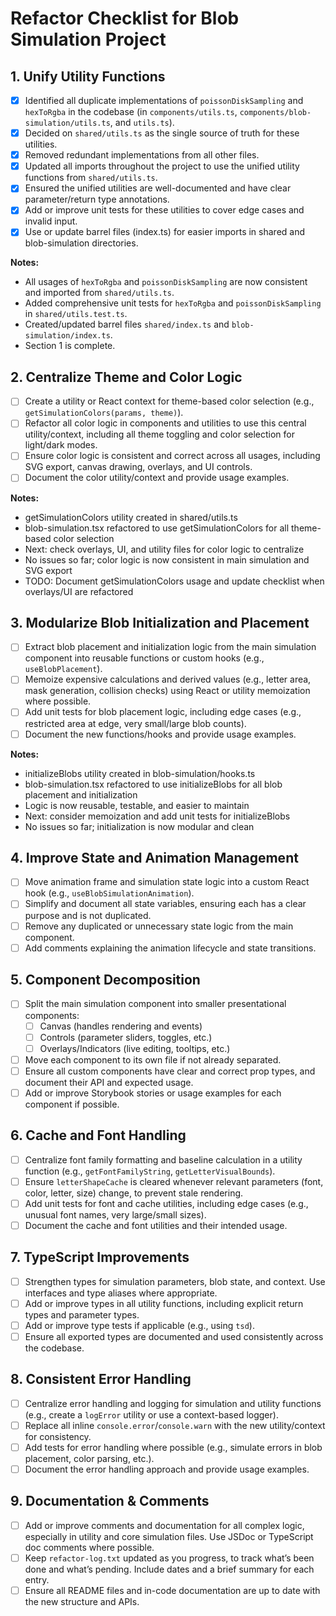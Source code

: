 # Refactor Checklist for Blob Simulation Project

## 1. Unify Utility Functions
- [x] Identified all duplicate implementations of `poissonDiskSampling` and `hexToRgba` in the codebase (in `components/utils.ts`, `components/blob-simulation/utils.ts`, and `utils.ts`).
- [x] Decided on `shared/utils.ts` as the single source of truth for these utilities.
- [x] Removed redundant implementations from all other files.
- [x] Updated all imports throughout the project to use the unified utility functions from `shared/utils.ts`.
- [x] Ensured the unified utilities are well-documented and have clear parameter/return type annotations.
- [x] Add or improve unit tests for these utilities to cover edge cases and invalid input.
- [x] Use or update barrel files (index.ts) for easier imports in shared and blob-simulation directories.

**Notes:**
- All usages of `hexToRgba` and `poissonDiskSampling` are now consistent and imported from `shared/utils.ts`.
- Added comprehensive unit tests for `hexToRgba` and `poissonDiskSampling` in `shared/utils.test.ts`.
- Created/updated barrel files `shared/index.ts` and `blob-simulation/index.ts`.
- Section 1 is complete.

## 2. Centralize Theme and Color Logic
- [ ] Create a utility or React context for theme-based color selection (e.g., `getSimulationColors(params, theme)`).
- [ ] Refactor all color logic in components and utilities to use this central utility/context, including all theme toggling and color selection for light/dark modes.
- [ ] Ensure color logic is consistent and correct across all usages, including SVG export, canvas drawing, overlays, and UI controls.
- [ ] Document the color utility/context and provide usage examples.

**Notes:**
- getSimulationColors utility created in shared/utils.ts
- blob-simulation.tsx refactored to use getSimulationColors for all theme-based color selection
- Next: check overlays, UI, and utility files for color logic to centralize
- No issues so far; color logic is now consistent in main simulation and SVG export
- TODO: Document getSimulationColors usage and update checklist when overlays/UI are refactored

## 3. Modularize Blob Initialization and Placement
- [ ] Extract blob placement and initialization logic from the main simulation component into reusable functions or custom hooks (e.g., `useBlobPlacement`).
- [ ] Memoize expensive calculations and derived values (e.g., letter area, mask generation, collision checks) using React or utility memoization where possible.
- [ ] Add unit tests for blob placement logic, including edge cases (e.g., restricted area at edge, very small/large blob counts).
- [ ] Document the new functions/hooks and provide usage examples.

**Notes:**
- initializeBlobs utility created in blob-simulation/hooks.ts
- blob-simulation.tsx refactored to use initializeBlobs for all blob placement and initialization
- Logic is now reusable, testable, and easier to maintain
- Next: consider memoization and add unit tests for initializeBlobs
- No issues so far; initialization is now modular and clean

## 4. Improve State and Animation Management
- [ ] Move animation frame and simulation state logic into a custom React hook (e.g., `useBlobSimulationAnimation`).
- [ ] Simplify and document all state variables, ensuring each has a clear purpose and is not duplicated.
- [ ] Remove any duplicated or unnecessary state logic from the main component.
- [ ] Add comments explaining the animation lifecycle and state transitions.

## 5. Component Decomposition
- [ ] Split the main simulation component into smaller presentational components:
  - [ ] Canvas (handles rendering and events)
  - [ ] Controls (parameter sliders, toggles, etc.)
  - [ ] Overlays/Indicators (live editing, tooltips, etc.)
- [ ] Move each component to its own file if not already separated.
- [ ] Ensure all custom components have clear and correct prop types, and document their API and expected usage.
- [ ] Add or improve Storybook stories or usage examples for each component if possible.

## 6. Cache and Font Handling
- [ ] Centralize font family formatting and baseline calculation in a utility function (e.g., `getFontFamilyString`, `getLetterVisualBounds`).
- [ ] Ensure `letterShapeCache` is cleared whenever relevant parameters (font, color, letter, size) change, to prevent stale rendering.
- [ ] Add unit tests for font and cache utilities, including edge cases (e.g., unusual font names, very large/small sizes).
- [ ] Document the cache and font utilities and their intended usage.

## 7. TypeScript Improvements
- [ ] Strengthen types for simulation parameters, blob state, and context. Use interfaces and type aliases where appropriate.
- [ ] Add or improve types in all utility functions, including explicit return types and parameter types.
- [ ] Add or improve type tests if applicable (e.g., using `tsd`).
- [ ] Ensure all exported types are documented and used consistently across the codebase.

## 8. Consistent Error Handling
- [ ] Centralize error handling and logging for simulation and utility functions (e.g., create a `logError` utility or use a context-based logger).
- [ ] Replace all inline `console.error`/`console.warn` with the new utility/context for consistency.
- [ ] Add tests for error handling where possible (e.g., simulate errors in blob placement, color parsing, etc.).
- [ ] Document the error handling approach and provide usage examples.

## 9. Documentation & Comments
- [ ] Add or improve comments and documentation for all complex logic, especially in utility and core simulation files. Use JSDoc or TypeScript doc comments where possible.
- [ ] Keep `refactor-log.txt` updated as you progress, to track what’s been done and what’s pending. Include dates and a brief summary for each entry.
- [ ] Ensure all README files and in-code documentation are up to date with the new structure and APIs.
